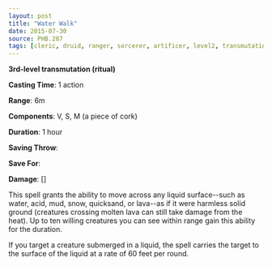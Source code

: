 ```yaml
---
layout: post
title: "Water Walk"
date: 2015-07-30
source: PHB.287
tags: [cleric, druid, ranger, sorcerer, artificer, level2, transmutation, ritual]
---
```


**3rd-level transmutation (ritual)**

**Casting Time**: 1 action

**Range**: 6m

**Components**: V, S, M (a piece of cork)

**Duration**: 1 hour

**Saving Throw**:

**Save For**:

**Damage**: []

This spell grants the ability to move across any liquid surface--such as water, acid, mud, snow, quicksand, or lava--as if it were harmless solid ground (creatures crossing molten lava can still take damage from the heat). Up to ten willing creatures you can see within range gain this ability for the duration.

If you target a creature submerged in a liquid, the spell carries the target to the surface of the liquid at a rate of 60 feet per round.
